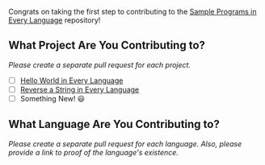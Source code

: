 Congrats on taking the first step to contributing to the [Sample Programs in Every Language](https://therenegadecoder.com/code/sample-programs-in-every-language/) repository!

## What Project Are You Contributing to?

*Please create a separate pull request for each project.*

- [ ] [Hello World in Every Language](https://therenegadecoder.com/code/hello-world-in-every-language/)
- [ ] [Reverse a String in Every Language](https://therenegadecoder.com/code/reverse-a-string-in-every-language/)
- [ ] Something New! :smiley:

## What Language Are You Contributing to?

*Please create a separate pull request for each language. Also, please provide a link to proof of the language's existence.*


